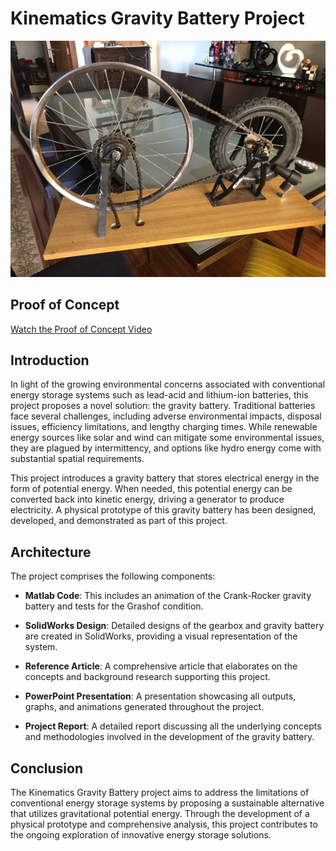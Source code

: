 # Kinematics Gravity Battery Project

![Gravity Battery Prototype](GravityBatteryProject/Project/photo.jpg)
## Proof of Concept
[Watch the Proof of Concept Video](GravityBatteryProject/Project/Proof%20of%20concept.mp4)

## Introduction

In light of the growing environmental concerns associated with conventional energy storage systems such as lead-acid and lithium-ion batteries, this project proposes a novel solution: the gravity battery. Traditional batteries face several challenges, including adverse environmental impacts, disposal issues, efficiency limitations, and lengthy charging times. While renewable energy sources like solar and wind can mitigate some environmental issues, they are plagued by intermittency, and options like hydro energy come with substantial spatial requirements. 

This project introduces a gravity battery that stores electrical energy in the form of potential energy. When needed, this potential energy can be converted back into kinetic energy, driving a generator to produce electricity. A physical prototype of this gravity battery has been designed, developed, and demonstrated as part of this project.

## Architecture

The project comprises the following components:

- **Matlab Code**: This includes an animation of the Crank-Rocker gravity battery and tests for the Grashof condition.
  
- **SolidWorks Design**: Detailed designs of the gearbox and gravity battery are created in SolidWorks, providing a visual representation of the system.

- **Reference Article**: A comprehensive article that elaborates on the concepts and background research supporting this project.

- **PowerPoint Presentation**: A presentation showcasing all outputs, graphs, and animations generated throughout the project.

- **Project Report**: A detailed report discussing all the underlying concepts and methodologies involved in the development of the gravity battery.

## Conclusion

The Kinematics Gravity Battery project aims to address the limitations of conventional energy storage systems by proposing a sustainable alternative that utilizes gravitational potential energy. Through the development of a physical prototype and comprehensive analysis, this project contributes to the ongoing exploration of innovative energy storage solutions.
